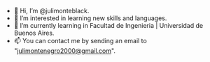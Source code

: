 - 👋 Hi, I’m @julimonteblack.
- 👀 I’m interested in learning new skills and languages.
- 🌱 I’m currently learning in Facultad de Ingenieria | Universidad de Buenos Aires.
- 📫 You can contact me by sending an email to "julimontenegro2000@gmail.com".

<!---
julimonteblack/julimonteblack is a ✨ special ✨ repository because its `README.md` (this file) appears on your GitHub profile.
You can click the Preview link to take a look at your changes.
--->
